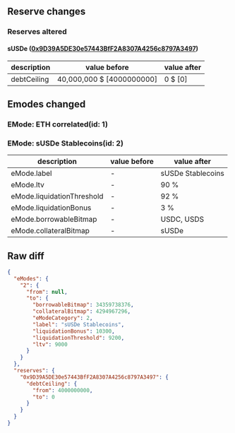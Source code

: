 ## Reserve changes

### Reserves altered

#### sUSDe ([0x9D39A5DE30e57443BfF2A8307A4256c8797A3497](https://etherscan.io/address/0x9D39A5DE30e57443BfF2A8307A4256c8797A3497))

| description | value before | value after |
| --- | --- | --- |
| debtCeiling | 40,000,000 $ [4000000000] | 0 $ [0] |


## Emodes changed

### EMode: ETH correlated(id: 1)



### EMode: sUSDe Stablecoins(id: 2)

| description | value before | value after |
| --- | --- | --- |
| eMode.label | - | sUSDe Stablecoins |
| eMode.ltv | - | 90 % |
| eMode.liquidationThreshold | - | 92 % |
| eMode.liquidationBonus | - | 3 % |
| eMode.borrowableBitmap | - | USDC, USDS |
| eMode.collateralBitmap | - | sUSDe |


## Raw diff

```json
{
  "eModes": {
    "2": {
      "from": null,
      "to": {
        "borrowableBitmap": 34359738376,
        "collateralBitmap": 4294967296,
        "eModeCategory": 2,
        "label": "sUSDe Stablecoins",
        "liquidationBonus": 10300,
        "liquidationThreshold": 9200,
        "ltv": 9000
      }
    }
  },
  "reserves": {
    "0x9D39A5DE30e57443BfF2A8307A4256c8797A3497": {
      "debtCeiling": {
        "from": 4000000000,
        "to": 0
      }
    }
  }
}
```